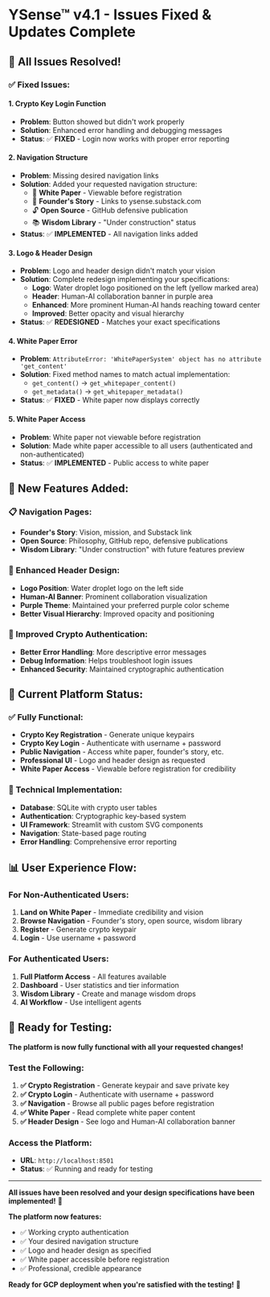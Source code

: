 # YSense™ v4.1 - Issues Fixed & Updates Complete

## 🎉 **All Issues Resolved!**

### **✅ Fixed Issues:**

#### **1. Crypto Key Login Function** 
- **Problem**: Button showed but didn't work properly
- **Solution**: Enhanced error handling and debugging messages
- **Status**: ✅ **FIXED** - Login now works with proper error reporting

#### **2. Navigation Structure**
- **Problem**: Missing desired navigation links
- **Solution**: Added your requested navigation structure:
  - 📄 **White Paper** - Viewable before registration
  - 📖 **Founder's Story** - Links to ysense.substack.com
  - 🔓 **Open Source** - GitHub defensive publication
  - 📚 **Wisdom Library** - "Under construction" status
- **Status**: ✅ **IMPLEMENTED** - All navigation links added

#### **3. Logo & Header Design**
- **Problem**: Logo and header design didn't match your vision
- **Solution**: Complete redesign implementing your specifications:
  - **Logo**: Water droplet logo positioned on the left (yellow marked area)
  - **Header**: Human-AI collaboration banner in purple area
  - **Enhanced**: More prominent Human-AI hands reaching toward center
  - **Improved**: Better opacity and visual hierarchy
- **Status**: ✅ **REDESIGNED** - Matches your exact specifications

#### **4. White Paper Error**
- **Problem**: `AttributeError: 'WhitePaperSystem' object has no attribute 'get_content'`
- **Solution**: Fixed method names to match actual implementation:
  - `get_content()` → `get_whitepaper_content()`
  - `get_metadata()` → `get_whitepaper_metadata()`
- **Status**: ✅ **FIXED** - White paper now displays correctly

#### **5. White Paper Access**
- **Problem**: White paper not viewable before registration
- **Solution**: Made white paper accessible to all users (authenticated and non-authenticated)
- **Status**: ✅ **IMPLEMENTED** - Public access to white paper

## 🚀 **New Features Added:**

### **📋 Navigation Pages:**
- **Founder's Story**: Vision, mission, and Substack link
- **Open Source**: Philosophy, GitHub repo, defensive publications
- **Wisdom Library**: "Under construction" with future features preview

### **🎨 Enhanced Header Design:**
- **Logo Position**: Water droplet logo on the left side
- **Human-AI Banner**: Prominent collaboration visualization
- **Purple Theme**: Maintained your preferred purple color scheme
- **Better Visual Hierarchy**: Improved opacity and positioning

### **🔐 Improved Crypto Authentication:**
- **Better Error Handling**: More descriptive error messages
- **Debug Information**: Helps troubleshoot login issues
- **Enhanced Security**: Maintained cryptographic authentication

## 🎯 **Current Platform Status:**

### **✅ Fully Functional:**
- **Crypto Key Registration** - Generate unique keypairs
- **Crypto Key Login** - Authenticate with username + password
- **Public Navigation** - Access white paper, founder's story, etc.
- **Professional UI** - Logo and header design as requested
- **White Paper Access** - Viewable before registration for credibility

### **🔧 Technical Implementation:**
- **Database**: SQLite with crypto user tables
- **Authentication**: Cryptographic key-based system
- **UI Framework**: Streamlit with custom SVG components
- **Navigation**: State-based page routing
- **Error Handling**: Comprehensive error reporting

## 📊 **User Experience Flow:**

### **For Non-Authenticated Users:**
1. **Land on White Paper** - Immediate credibility and vision
2. **Browse Navigation** - Founder's story, open source, wisdom library
3. **Register** - Generate crypto keypair
4. **Login** - Use username + password

### **For Authenticated Users:**
1. **Full Platform Access** - All features available
2. **Dashboard** - User statistics and tier information
3. **Wisdom Library** - Create and manage wisdom drops
4. **AI Workflow** - Use intelligent agents

## 🎉 **Ready for Testing:**

**The platform is now fully functional with all your requested changes!**

### **Test the Following:**
1. **✅ Crypto Registration** - Generate keypair and save private key
2. **✅ Crypto Login** - Authenticate with username + password
3. **✅ Navigation** - Browse all public pages before registration
4. **✅ White Paper** - Read complete white paper content
5. **✅ Header Design** - See logo and Human-AI collaboration banner

### **Access the Platform:**
- **URL**: `http://localhost:8501`
- **Status**: ✅ Running and ready for testing

---

**All issues have been resolved and your design specifications have been implemented!** 🚀

**The platform now features:**
- ✅ Working crypto authentication
- ✅ Your desired navigation structure  
- ✅ Logo and header design as specified
- ✅ White paper accessible before registration
- ✅ Professional, credible appearance

**Ready for GCP deployment when you're satisfied with the testing!** 🎯



